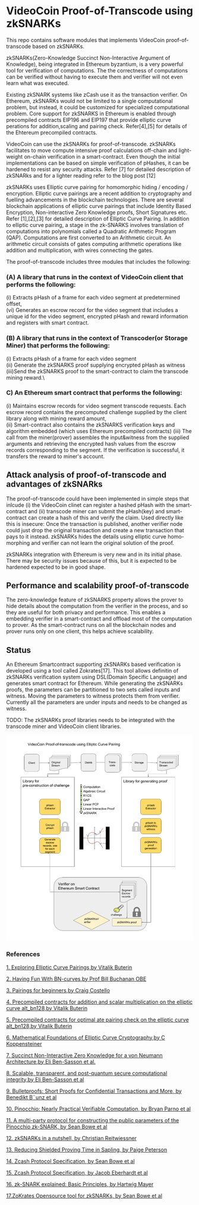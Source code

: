 # VideoCoin Proof-of-Transcode using zkSNARKs
This repo contains software modules that implements VideoCoin proof-of-transcode based on zkSNARKs.

zkSNARKs(Zero-Knowledge Succinct Non-Interactive Argument of Knowledge), being integrated in Ethereum byzantium, is a very powerful tool for verification of computations. The the correctness of computations can be verified without having to execute them and verifier will not even learn what was executed.

Existing zkSNARK systems like zCash use it as the transaction verifier. On Ethereum, zkSNARKs would not be limited to a single computational problem, but instead, it could be customized for specialized computational problem. Core support for zkSNARKS in Ethereum is enabled through precompiled contracts EIP196 and EIP197 that provide elliptic curve perations for addition,scaling and pairing check. Refer[4],[5] for details of the Ehtereum precompiled contracts.  

VideoCoin can use the zkSNARKs for proof-of-transcode. zkSNARKs facilitates to move compute intensive proof calculations off-chain and light-weight on-chain verification in a smart-contract. Even though the initial implementations can be based on simple verification of pHashes, it can be hardened to resist any security attacks. Refer [7] for detailed description of zkSNARks and for a lighter reading refer to the blog post [12] 

zkSNARKs uses Elliptic curve pairing for homomorphic hiding / encoding / encryption. Elliptic curve pairings are a recent addition to cryptography and fuelling advancements in the blockchain technologies. There are several blockchain applications of elliptic curve pairings that include Identity Based Encryption, Non-interactive Zero Knowledge proofs, Short Signatures etc. Refer [1],[2],[3] for detailed description of Elliptic Curve Pairing. In addition to elliptic curve pairing, a stage in the zk-SNARKS involves translation of computations into polynomials called a Quadratic Arithmetic Program (QAP). Computations are first converted to an Arithmetic circuit. An arithmetic circuit consists of gates computing arithmetic operations like addition and multiplication, with wires connecting the gates.

The proof-of-transcode includes three modules that includes the following:
### (A) A library that runs in the context of VideoCoin client that performs the following:
(i)  Extracts pHash of a frame for each video segment at predetermined offset,\
(vi) Generates an escrow record for the video segment that includes a unique id for the video segment, encrypted pHash and reward information and registers with smart contract.

### (B) A library that runs in the context of Transcoder(or Storage Miner) that performs the following:
(i)  Extracts pHash of a frame for each video segment \
(ii) Generate the zkSNARKS proof supplying encrypted pHash as witness  \
(iii)Send the zkSNARKS proof to the smart-contract to claim the transcode mining reward.\

### C) An Ethereum smart contract that performs the following:
(i)  Maintains escrow records for video segment transcode requests. Each escrow record contains the precomputed challenge supplied by the client library along with mining reward amount,\
(ii) Smart-contract also contains the zkSNARKS verification keys and algorithm embedded (which uses Ethereum precompiled contracts)
(iii) The call from the miner(prover) assembles the input&witness from the supplied arguments and retrieving the encrypted hash values from the escrow records corresponding to the segment. If the verification is successful, it transfers the reward to miner's account.

## Attack analysis of proof-of-transcode and advantages of zkSNARks
The proof-of-transcode could have been implemented in simple steps that inlcude (i) the VideoCoin clinet can register a hashed pHash with the smart-contract and (ii) transcode miner can submit the pHash(key) and smart-contract can create a hash of this and verify the claim. Used directly like this is insecure: Once the transaction is published, another verifier node could just drop the original transaction and create a new transaction that pays to it instead. zkSNARKs hides the details using elliptic curve homo-morphing and verifier can not learn the original solution of the proof.

zkSNARKs integration with Ethereum is very new and in its initial phase. There may be security issues because of this, but it is expected to be hardened expected to be in good shape. 

## Performance and scalability proof-of-transcode
The zero-knowledge feature of zkSNARKS property allows the prover to hide details about the computation from the verifier in the process, and so they are useful for both privacy and performance. This enables a embedding verifier in a smart-contract and offload most of the computation to prover. As the smart-contract runs on all the blockchain nodes and prover runs only on one client, this helps achieve scalability.

## Status
An Ethereum Smartcontract supporting zkSNARKs based verification is developed using a tool called Zokrates[17]. This tool allows definitin of zkSNARKs verification system using DSL(Domain Specific Language) and generates smart contract for Ethereum. While generating the zkSNARKs proofs, the parameters can be partitioned to two sets called inputs and witness. Moving the parameters to witness protects them from verifier. Currently all the parameters are under inputs and needs to be changed as witness. 

TODO:
The zkSNARKs proof libraries needs to be integrated with the transcode miner and VideoCoin client libraries.

![Blockdiagram showing VideoCoin Proof-of-transcode verification](./documents/zkproofoftranscode.png)
### References
[1. Exploring Elliptic Curve Pairings,by Vitalik Buterin](https://medium.com/@VitalikButerin/exploring-elliptic-curve-pairings-c73c1864e627)

[2. Having Fun With BN-curves,by Prof Bill Buchanan OBE](https://medium.com/coinmonks/having-fun-with-bn-curves-37fb5b816f67)

[3. Pairings for beginners,by Craig Costello](http://www.craigcostello.com.au/pairings/PairingsForBeginners.pdf)

[4. Precompiled contracts for addition and scalar multiplication on the elliptic curve alt_bn128,by Vitalik Buterin](https://github.com/ethereum/EIPs/blob/master/EIPS/eip-196.md)

[5. Precompiled contracts for optimal ate pairing check on the elliptic curve alt_bn128,by Vitalik Buterin ](https://github.com/ethereum/EIPs/blob/master/EIPS/eip-197.md)

[6. Mathematical Foundations of Elliptic Curve Cryptography,by C Koppensteiner ](http://dmg.tuwien.ac.at/drmota/koppensteinerdiplomarbeit.pdf)

[7. Succinct Non-Interactive Zero Knowledge for a von Neumann Architecture,by Eli Ben-Sasson et al.](https://eprint.iacr.org/2013/879.pdf)

[8. Scalable, transparent, and post-quantum secure computational integrity,by Eli Ben-Sasson et al ](https://eprint.iacr.org/2018/046.pdf)

[9. Bulletproofs: Short Proofs for Confidential Transactions and More, by Benedikt B¨unz et al ](https://eprint.iacr.org/2017/1066.pdf)

[10. Pinocchio: Nearly Practical Verifiable Computation, by Bryan Parno et al ](https://eprint.iacr.org/2013/279.pdf)

[11. A multi-party protocol for constructing the public parameters of the Pinocchio zk-SNARK, by Sean Bowe et al ](https://eprint.iacr.org/2017/602.pdf)

[12. zkSNARKs in a nutshell, by Christian Reitwiessner ](https://blog.ethereum.org/2016/12/05/zksnarks-in-a-nutshell/)

[13. Reducing Shielded Proving Time in Sapling, by Paige Peterson ](https://z.cash/blog/reducing-shielded-proving-time-in-sapling/)

[14. Zcash Protocol Specification, by Sean Bowe et al ](https://github.com/zcash/zips/blob/master/protocol/protocol.pdf)

[15. Zcash Protocol Specification, by Jacob Eberhardt et al ](https://www.ise.tu-berlin.de/fileadmin/fg308/publications/2018/2018_eberhardt_ZoKrates.pdf)

[16. zk-SNARK explained: Basic Principles, by Hartwig Mayer ](https://www.researchgate.net/profile/Hartwig_Mayer/publication/321124635_zk-SNARK_explained_Basic_Principles/links/5a0e4a810f7e9b7d4dba61eb/zk-SNARK-explained-Basic-Principles.pdf)

[17.ZoKrates Opensource tool for zkSNARKs, by Sean Bowe et al ](https://github.com/Zokrates/ZoKrates)
